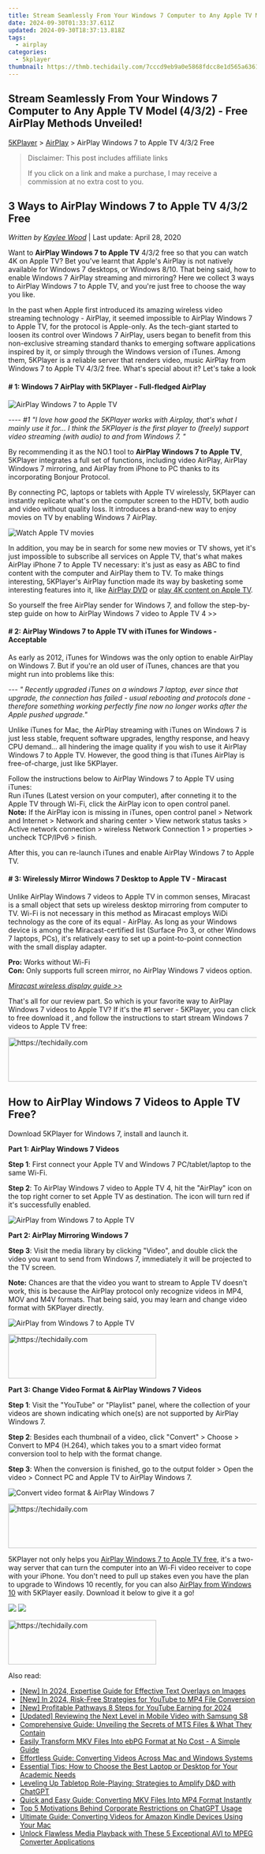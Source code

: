```yaml
---
title: Stream Seamlessly From Your Windows 7 Computer to Any Apple TV Model (4/3/2) - Free AirPlay Methods Unveiled!
date: 2024-09-30T01:33:37.611Z
updated: 2024-09-30T18:37:13.818Z
tags:
  - airplay
categories:
  - 5kplayer
thumbnail: https://thmb.techidaily.com/7cccd9eb9a0e5868fdcc8e1d565a6361afbd695166e4fbcce6c8036521a9edd3.jpg
---
```


## Stream Seamlessly From Your Windows 7 Computer to Any Apple TV Model (4/3/2) - Free AirPlay Methods Unveiled!

[5KPlayer](https://tools.techidaily.com/5kplayer/products/) \> [AirPlay](https://tools.techidaily.com/5kplayer/airplay/) \> AirPlay Windows 7 to Apple TV 4/3/2 Free

>  Disclaimer: This post includes affiliate links
>
>  If you click on a link and make a purchase, I may receive a commission at no extra cost to you.
>

## 3 Ways to AirPlay Windows 7 to Apple TV 4/3/2 Free

 _Written by [Kaylee Wood](https://www.quora.com/profile/Amanda-Hu-21)_ | Last update: April 28, 2020

Want to **AirPlay Windows 7 to Apple TV** 4/3/2 free so that you can watch 4K on Apple TV? Bet you've learnt that Apple's AirPlay is not natively available for Windows 7 desktops, or Windows 8/10\. That being said, how to enable Windows 7 AirPlay streaming and mirroring? Here we collect 3 ways to AirPlay Windows 7 to Apple TV, and you're just free to choose the way you like. 

In the past when Apple first introduced its amazing wireless video streaming technology - AirPlay, it seemed impossible to AirPlay Windows 7 to Apple TV, for the protocol is Apple-only. As the tech-giant started to loosen its control over Windows 7 AirPlay, users began to benefit from this non-exclusive streaming standard thanks to emerging software applications inspired by it, or simply through the Windows version of iTunes. Among them, 5KPlayer is a reliable server that renders video, music AirPlay from Windows 7 to Apple TV 4/3/2 free. What's special about it? Let's take a look  

#### **\# 1: Windows 7 AirPlay with 5KPlayer - Full-fledged AirPlay**

![AirPlay Windows 7 to Apple TV](https://www.5kplayer.com/airplay/img/windows-7apple-tv-airplay.jpg) 

 _\---- #1 "I love how good the 5KPlayer works with Airplay, that's what I mainly use it for..._ 
 _I think the 5KPlayer is the first player to (freely) support video streaming (with audio) to and from Windows 7\. "_

By recommending it as the NO.1 tool to **AirPlay Windows 7 to Apple TV**, 5KPlayer integrates a full set of functions, including video AirPlay, AirPlay Windows 7 mirroring, and AirPlay from iPhone to PC thanks to its incorporating Bonjour Protocol. 

By connecting PC, laptops or tablets with Apple TV wirelessly, 5KPlayer can instantly replicate what's on the computer screen to the HDTV, both audio and video without quality loss. It introduces a brand-new way to enjoy movies on TV by enabling Windows 7 AirPlay. 

![Watch Apple TV movies](https://www.5kplayer.com/airplay/img/airplay-windows-72.jpg)

In addition, you may be in search for some new movies or TV shows, yet it's just impossible to subscribe all services on Apple TV, that's what makes AirPlay iPhone 7 to Apple TV necessary: it's just as easy as ABC to find content with the computer and AirPlay them to TV. To make things interesting, 5KPlayer's AirPlay function made its way by basketing some interesting features into it, like [AirPlay DVD](https://tools.techidaily.com/5kplayer/airplay/) or [play 4K content on Apple TV](https://tools.techidaily.com/5kplayer/airplay/). 

So yourself the free AirPlay sender for Windows 7, and follow the step-by-step guide on how to AirPlay Windows 7 video to Apple TV 4 >> 

#### **\# 2: AirPlay Windows 7 to Apple TV with iTunes for Windows - Acceptable**

As early as 2012, iTunes for Windows was the only option to enable AirPlay on Windows 7\. But if you're an old user of iTunes, chances are that you might run into problems like this:

_\--- " Recently upgraded iTunes on a windows 7 laptop, ever since that upgrade, the connection has failed - usual rebooting and protocols done - therefore something working perfectly fine now no longer works after the Apple pushed upgrade."_

 Unlike iTunes for Mac, the AirPlay streaming with iTunes on Windows 7 is just less stable, frequent software upgrades, lengthy response, and heavy CPU demand... all hindering the image quality if you wish to use it AirPlay Windows 7 to Apple TV. However, the good thing is that iTunes AirPlay is free-of-charge, just like 5KPlayer.

Follow the instructions below to AirPlay Windows 7 to Apple TV using iTunes:  
 Run iTunes (Latest version on your computer), after conneting it to the Apple TV through Wi-Fi, click the AirPlay icon to open control panel.  
**Note:** If the AirPlay icon is missing in iTunes, open control panel > Network and Internet > Network and sharing center > View network status tasks > Active network connection > wireless Network Connection 1 > properties > uncheck TCP/IPv6 > finish.

After this, you can re-launch iTunes and enable AirPlay Windows 7 to Apple TV.

#### **\# 3: Wirelessly Mirror Windows 7 Desktop to Apple TV - Miracast**

Unlike AirPlay Windows 7 videos to Apple TV in common senses, Miracast is a small object that sets up wireless desktop mirroring from computer to TV. Wi-Fi is not necessary in this method as Miracast employs WiDi technology as the core of its equal - AirPlay. As long as your Windows device is among the Miracast-certified list (Surface Pro 3, or other Windows 7 laptops, PCs), it's relatively easy to set up a point-to-point connection with the small display adapter.

**Pro:** Works without Wi-Fi  
**Con:** Only supports full screen mirror, no AirPlay Windows 7 videos option. 

[_Miracast wireless display guide >>_](https://tools.techidaily.com/5kplayer/airplay/)

 That's all for our review part. So which is your favorite way to AirPlay Windows 7 videos to Apple TV? If it's the #1 server - 5KPlayer, you can click to free download it , and follow the instructions to start stream Windows 7 videos to Apple TV free:

<!-- affiliate ads begin -->
<a href="https://laganoo.pxf.io/c/5597632/1484909/16446" target="_top" id="1484909">
  <img src="//a.impactradius-go.com/display-ad/16446-1484909" border="0" alt="https://techidaily.com" width="728" height="90"/>
</a>
<img height="0" width="0" src="https://laganoo.pxf.io/i/5597632/1484909/16446" style="position:absolute;visibility:hidden;" border="0" />
<!-- affiliate ads end -->

## How to AirPlay Windows 7 Videos to Apple TV Free?

Download 5KPlayer for Windows 7, install and launch it.

**Part 1: AirPlay Windows 7 Videos** 

**Step 1**: First connect your Apple TV and Windows 7 PC/tablet/laptop to the same Wi-Fi.

**Step 2**: To AirPlay Windows 7 video to Apple TV 4, hit the "AirPlay" icon on the top right corner to set Apple TV as destination. The icon will turn red if it's successfully enabled.

![AirPlay from Windows 7 to Apple TV](https://www.5kplayer.com/airplay/img/5k-airplay-xsy-airplay-with-win10-15021501.jpg) 

**Part 2: AirPlay Mirroring Windows 7** 

**Step 3**: Visit the media library by clicking "Video", and double click the video you want to send from Windows 7, immediately it will be projected to the TV screen.

**Note:** Chances are that the video you want to stream to Apple TV doesn't work, this is because the AirPlay protocol only recognize videos in MP4, MOV and M4V formats. That being said, you may learn and change video format with 5KPlayer directly.

![AirPlay from Windows 7 to Apple TV](https://www.5kplayer.com/airplay/img/5k-airplay-airplay-with-win10-xsy-15021502.jpg) 

<!-- affiliate ads begin -->
<a href="https://aligracehair.sjv.io/c/5597632/1997657/19272" target="_top" id="1997657">
  <img src="//a.impactradius-go.com/display-ad/19272-1997657" border="0" alt="https://techidaily.com" width="300" height="90"/>
</a>
<img height="0" width="0" src="https://aligracehair.sjv.io/i/5597632/1997657/19272" style="position:absolute;visibility:hidden;" border="0" />
<!-- affiliate ads end -->

**Part 3: Change Video Format & AirPlay Windows 7 Videos**

**Step 1**: Visit the "YouTube" or "Playlist" panel, where the collection of your videos are shown indicating which one(s) are not supported by AirPlay Windows 7.

**Step 2**: Besides each thumbnail of a video, click "Convert" > Choose > Convert to MP4 (H.264), which takes you to a smart video format conversion tool to help with the format change.

**Step 3**: When the conversion is finished, go to the output folder > Open the video > Connect PC and Apple TV to AirPlay Windows 7.

![Convert video format & AirPlay Windows 7](https://www.5kplayer.com/airplay/img/airrecord.jpg) 

<!-- affiliate ads begin -->
<a href="https://unicoeye.pxf.io/c/5597632/2134223/18498" target="_top" id="2134223">
  <img src="//a.impactradius-go.com/display-ad/18498-2134223" border="0" alt="https://techidaily.com" width="728" height="90"/>
</a>
<img height="0" width="0" src="https://unicoeye.pxf.io/i/5597632/2134223/18498" style="position:absolute;visibility:hidden;" border="0" />
<!-- affiliate ads end -->

 5KPlayer not only helps you [AirPlay Windows 7 to Apple TV free](https://tools.techidaily.com/5kplayer/airplay/), it's a two-way server that can turn the computer into an Wi-Fi video receiver to cope with your iPhone. You don't need to pull up stakes even you have the plan to upgrade to Windows 10 recently, for you can also [AirPlay from Windows 10](https://tools.techidaily.com/5kplayer/airplay/) with 5KPlayer easily. Download it below to give it a go!

[![](https://www.5kplayer.com/airplay/../button/freedownwhitewin.png)](https://tools.techidaily.com/5kplayer/products/) [![](https://www.5kplayer.com/airplay/../button/freedownbackmac.png)](https://tools.techidaily.com/5kplayer/products/)

<!-- affiliate ads begin -->
<a href="https://aligracehair.sjv.io/c/5597632/1925544/19272" target="_top" id="1925544">
  <img src="//a.impactradius-go.com/display-ad/19272-1925544" border="0" alt="https://techidaily.com" width="300" height="90"/>
</a>
<img height="0" width="0" src="https://aligracehair.sjv.io/i/5597632/1925544/19272" style="position:absolute;visibility:hidden;" border="0" />
<!-- affiliate ads end -->

<ins class="adsbygoogle"
     style="display:block"
     data-ad-format="autorelaxed"
     data-ad-client="ca-pub-7571918770474297"
     data-ad-slot="1223367746"></ins>

<ins class="adsbygoogle"
     style="display:block"
     data-ad-client="ca-pub-7571918770474297"
     data-ad-slot="8358498916"
     data-ad-format="auto"
     data-full-width-responsive="true"></ins>

<span class="atpl-alsoreadstyle">Also read:</span>
<div><ul>
<li><a href="https://article-files.techidaily.com/new-in-2024-expertise-guide-for-effective-text-overlays-on-images/"><u>[New] In 2024, Expertise Guide for Effective Text Overlays on Images</u></a></li>
<li><a href="https://youtube-web.techidaily.com/n-2024-risk-free-strategies-for-youtube-to-mp4-file-conversion/"><u>[New] In 2024, Risk-Free Strategies for YouTube to MP4 File Conversion</u></a></li>
<li><a href="https://youtube-docs.techidaily.com/rofitable-pathways-8-steps-for-youtube-earning-for-2024/"><u>[New] Profitable Pathways 8 Steps for YouTube Earning for 2024</u></a></li>
<li><a href="https://extra-approaches.techidaily.com/updated-reviewing-the-next-level-in-mobile-video-with-samsung-s8/"><u>[Updated] Reviewing the Next Level in Mobile Video with Samsung S8</u></a></li>
<li><a href="https://media-tips.techidaily.com/comprehensive-guide-unveiling-the-secrets-of-mts-files-and-what-they-contain/"><u>Comprehensive Guide: Unveiling the Secrets of MTS Files & What They Contain</u></a></li>
<li><a href="https://media-tips.techidaily.com/easily-transform-mkv-files-into-ebpg-format-at-no-cost-a-simple-guide/"><u>Easily Transform MKV Files Into ebPG Format at No Cost - A Simple Guide</u></a></li>
<li><a href="https://media-tips.techidaily.com/effortless-guide-converting-videos-across-mac-and-windows-systems/"><u>Effortless Guide: Converting Videos Across Mac and Windows Systems</u></a></li>
<li><a href="https://tech-recovery.techidaily.com/essential-tips-how-to-choose-the-best-laptop-or-desktop-for-your-academic-needs/"><u>Essential Tips: How to Choose the Best Laptop or Desktop for Your Academic Needs</u></a></li>
<li><a href="https://tech-revival.techidaily.com/leveling-up-tabletop-role-playing-strategies-to-amplify-dandd-with-chatgpt/"><u>Leveling Up Tabletop Role-Playing: Strategies to Amplify D&D with ChatGPT</u></a></li>
<li><a href="https://media-tips.techidaily.com/quick-and-easy-guide-converting-mkv-files-into-mp4-format-instantly/"><u>Quick and Easy Guide: Converting MKV Files Into MP4 Format Instantly</u></a></li>
<li><a href="https://tech-hub.techidaily.com/top-5-motivations-behind-corporate-restrictions-on-chatgpt-usage/"><u>Top 5 Motivations Behind Corporate Restrictions on ChatGPT Usage</u></a></li>
<li><a href="https://media-tips.techidaily.com/ultimate-guide-converting-videos-for-amazon-kindle-devices-using-your-mac/"><u>Ultimate Guide: Converting Videos for Amazon Kindle Devices Using Your Mac</u></a></li>
<li><a href="https://media-tips.techidaily.com/1723620225921-unlock-flawless-media-playback-with-these-5-exceptional-avi-to-mpeg-converter-applications/"><u>Unlock Flawless Media Playback with These 5 Exceptional AVI to MPEG Converter Applications</u></a></li>
</ul></div>


